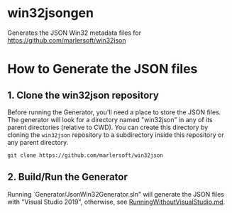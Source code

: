 # win32jsongen

Generates the JSON Win32 metadata files for https://github.com/marlersoft/win32json

# How to Generate the JSON files

## 1. Clone the win32json repository

Before running the Generator, you'll need a place to store the JSON files. The generator will look for a directory named "win32json" in any of its parent directories (relative to CWD).  You can create this directory by cloning the `win32json` repository to a subdirectory inside this repository or any parent directory.

```
git clone https://github.com/marlersoft/win32json
```

## 2. Build/Run the Generator

Running `Generator/JsonWin32Generator.sln" will generate the JSON files with "Visual Studio 2019", otherwise, see [RunningWithoutVisualStudio.md](RunningWithoutVisualStudio.md).
